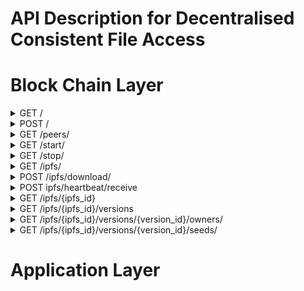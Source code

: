 # API Description for Decentralised Consistent File Access

# Block Chain Layer
<details>
<summary>GET /</summary>

Responses:

<table>
	<tr><td>Code</td><td>Description</td><td>Status</td></tr>
	<tr><td>200</td><td>Get Node Details<br/>
<pre>
{
    "PeerId": uuid, 
    "Address": string, 
    "Balance": float32,		
    "PublicKey": rsa.PublicKey, 
} 
</pre></td><td>Implemented</td></tr>
</table>
</details>

<details>
<summary>POST / </summary>

Responses:

<table>
	<tr><td>Code</td><td>Description</td><td>Status</td></tr>
	<tr><td>200</td><td>Updates the key pair of a node<br/>
<pre>
{
    "PeerId": uuid, 
    "Address": string, 
    "Balance": float32,		
    "PublicKey": rsa.PublicKey, 
} 
</pre></td><td>Implemented</td></tr>
</table>
</details>

<details>
<summary>GET /peers/</summary>

Responses:

<table>
	<tr><td>Code</td><td>Description</td><td>Status</td></tr>
	<tr><td>200</td><td>Get List of Peers available to peer Details<br/>
<pre>
[
	{
		"PeerId": uuid, 
		"Address": string, 
		"Balance": float32,		
		"PublicKey": rsa.PublicKey, 
	} 
]
</pre></td><td>Implemented</td></tr>
</table>
</details>


<details>
<summary>GET /start/</summary>

Responses:

<table>
	<tr><td>Code</td><td>Description</td><td>Status</td></tr>
	<tr><td>200</td><td>Starts Polling new files in IPFS directory. Registers Node on Application Server. Return the peer node details<br/>
<pre>
{
    "PeerId": uuid, 
    "Address": string, 
    "Balance": float32,		
    "PublicKey": rsa.PublicKey, 
} 
</pre></td><td>Implemented</td></tr>
</table>
</details>

<details>
<summary>GET /stop/</summary>

Responses:

<table>
	<tr><td>Code</td><td>Description</td><td>Status</td></tr>
	<tr><td>200</td><td>Stops Polling new files in IPFS directory.<br/>
<pre>
{
    "PeerId": uuid, 
    "Address": string, 
    "Balance": float32,		
    "PublicKey": rsa.PublicKey, 
} 
</pre></td><td>Implemented</td></tr>
</table>
</details>

<details>
<summary>GET /ipfs/</summary>

Responses:

<table>
	<tr><td>Code</td><td>Description</td><td>Status</td></tr>
	<tr><td>200</td><td>Shows List of IPFS files information at Node.<br/>
<pre>
{
    "IPFSMap": {
        IPFSId<uuid>: {
            Id: uuid,
            FileName : string,
            FileVersionList : [
                Id: int32,
                PreviousVersionHash: string,
                CurrentVersionHash: string,
                SeedCost: float32,
                SeedCount: int32,
                SeedEnabled: bool,
                VersionOwners: [
                    {
                        "PeerId": uuid, 
                        "Address": string, 
                        "Balance": float32,		
                        "PublicKey": rsa.PublicKey, 
                    }
                ]
                VersionSeeds: [
                    {
                        "PeerId": uuid, 
                        "Address": string, 
                        "Balance": float32,		
                        "PublicKey": rsa.PublicKey, 
                    }
                ]
            ]
            CreatedTime: time.Time
        }
    "UpdatedTime": time.Time  
} 
</pre></td><td>Implemented</td></tr>
</table>
</details>

<details>
<summary>POST /ipfs/download/</summary>

Responses:

<table>
	<tr><td>Code</td><td>Description</td><td>Status</td></tr>
	<tr><td>200</td><td>Should Download ipfs files from peer and update node ipfs file list. Returns list of ipfs files available at node<br/>
<pre>
{
    "IPFSMap": {
        IPFSId<uuid>: {
            Id: uuid,
            FileName : string,
            FileVersionList : [
                Id: int32,
                PreviousVersionHash: string,
                CurrentVersionHash: string,
                SeedCost: float32,
                SeedCount: int32,
                SeedEnabled: bool,
                VersionOwners: [
                    {
                        "PeerId": uuid, 
                        "Address": string, 
                        "Balance": float32,		
                        "PublicKey": rsa.PublicKey, 
                    }
                ]
                VersionSeeds: [
                    {
                        "PeerId": uuid, 
                        "Address": string, 
                        "Balance": float32,		
                        "PublicKey": rsa.PublicKey, 
                    }
                ]
            ]
            CreatedTime: time.Time
        }
    "UpdatedTime": time.Time  
}  
</pre></td><td>To Be Implemented</td></tr>
</table>
</details>

<details>
<summary>POST ipfs/heartbeat/receive</summary>

Responses:

<table>
	<tr><td>Code</td><td>Description</td><td>Status</td></tr>
	<tr><td>200</td><td>This will be new heart beat received for IPFS list. Should check for signature and then add to node ipfs list<br/>
<pre>
 
</pre></td><td>To Be Implemented</td></tr>
</table>
</details>

<details>
<summary>GET /ipfs/{ipfs_id}</summary>

Responses:

<table>
	<tr><td>Code</td><td>Description</td><td>Status</td></tr>
	<tr><td>200</td><td>This will retreive the IPFS file. Should retrieve file iff node is either in IPFS file owners or seeders<br/>
<pre>

</pre>
</td><td>To Be Implemented</td></tr>
</table>
</details>

<details>
<summary>GET /ipfs/{ipfs_id}/versions</summary>

Responses:

<table>
	<tr><td>Code</td><td>Description</td><td>Status</td></tr>
	<tr><td>200</td><td>This will retreive the versions available to an IPFS entry<br/>
<pre>

</pre>
</td><td>To Be Implemented</td></tr>
</table>
</details>

<details>
<summary>GET /ipfs/{ipfs_id}/versions/{version_id}/owners/</summary>

Responses:

<table>
	<tr><td>Code</td><td>Description</td><td>Status</td></tr>
	<tr><td>200</td><td>This will show the list of owners available to a ipfs file version <br/>
<pre>

</pre>
</td><td>To Be Implemented</td></tr>
</table>
</details>

<details>
<summary>GET /ipfs/{ipfs_id}/versions/{version_id}/seeds/</summary>

Responses:

<table>
	<tr><td>Code</td><td>Description</td><td>Status</td></tr>
	<tr><td>200</td><td>This will show the list of seeds available to a ipfs file version <br/>
<pre>

</pre>
</td><td>To Be Implemented</td></tr>
</table>
</details>

# Application Layer

 